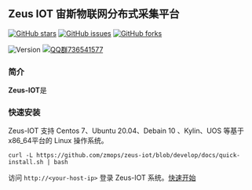 ## Zeus IOT 宙斯物联网分布式采集平台

[![GitHub stars](https://img.shields.io/github/stars/zmops/zeus-iot.svg?style=for-the-badge&label=Stars&logo=github)](https://github.com/zmops/zeus-iot)
[![GitHub issues](https://img.shields.io/github/issues/zmops/zeus-iot?style=for-the-badge&label=Issuess&logo=github)](https://github.com/zmops/zeus-iot)
[![GitHub forks](https://img.shields.io/github/forks/zmops/zeus-iot?style=for-the-badge&label=Forks&logo=github)](https://github.com/zmops/zeus-iot)

![Version](https://img.shields.io/badge/version-1.0.0--RELEASE-brightgreen)
[![QQ群736541577](https://img.shields.io/badge/QQ群-736541577-brightgreen)](https://qm.qq.com/cgi-bin/qm/qr?k=CcWBdkXjkgt99bBu5d_-1TeS36DhCkU4&jump_from=webapi)

### 简介

**Zeus-IOT**是

### 快速安装

Zeus-IOT 支持 Centos 7、Ubuntu 20.04、Debain 10 、Kylin、UOS 等基于x86_64平台的 Linux 操作系统。

```shell
curl -L https://github.com/zmops/zeus-iot/blob/develop/docs/quick-install.sh | bash
```

访问 `http://<your-host-ip>` 登录 Zeus-IOT 系统。[快速开始](./docs/quick-start.rst)

